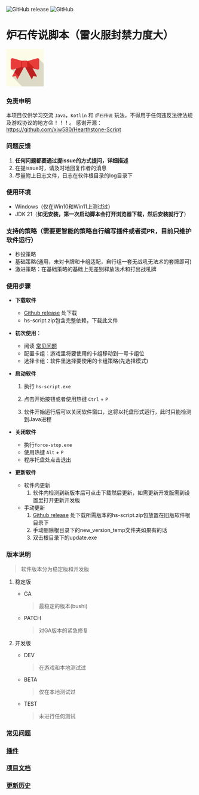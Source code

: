 ![GitHub release](https://img.shields.io/github/release/xjw580/Hearthstone-Script.svg)  ![GitHub](https://img.shields.io/github/license/xjw580/Hearthstone-Script?style=flat-square)

# 炉石传说脚本（雷火服封禁力度大）
<img src="Hearthstone-Script/src/main/resources/fxml/img/favicon.png" alt="Image description" width="100" height="100">

### 免责申明

本项目仅供学习交流 `Java`，`Kotlin` 和 `炉石传说` 玩法，不得用于任何违反法律法规及游戏协议的地方😡！！！。
感谢开源：https://github.com/xjw580/Hearthstone-Script


### 问题反馈

1. **任何问题都要通过提issue的方式提问，详细描述**
2. 在提issue时，请及时地回复作者的消息
3. 尽量附上日志文件，日志在软件根目录的log目录下



### 使用环境

- Windows（仅在Win10和Win11上测试过）
- JDK 21（**如无安装，第一次启动脚本会打开浏览器下载，然后安装就行了**）



### 支持的策略（**需要更智能的策略自行编写插件或者提PR，目前只维护软件运行**）

- 秒投策略
- 基础策略(通用，未对卡牌和卡组适配，自行组一套无战吼无法术的套牌即可)
- 激进策略：在基础策略的基础上无差别释放法术和打出战吼牌




### 使用步骤

- **下载软件**
  
  - [Github release](https://github.com/vincent-twentytwentythree/Hearthstone-Script/releases) 处下载
  - hs-script.zip包含完整依赖，下载此文件
  
- **初次使用**：
  
  - 阅读 [常见问题](QUESTION.md)
  - 配置卡组：游戏里将要使用的卡组移动到一号卡组位
  - 选择卡组：软件里选择要使用的卡组策略(先选择模式)
  
- **启动软件**
  
  1. 执行 `hs-script.exe`
  
  2. 点击开始按钮或者使用热键 `Ctrl` + `P`
  
  3. 软件开始运行后可以关闭软件窗口，这将以托盘形式运行，此时只能检测到Java进程 
  
- **关闭软件**
  - 执行`force-stop.exe` 
  - 使用热键 `Alt` + `P`  
  - 程序托盘处点击退出

- **更新软件**
  - 软件内更新
    1. 软件内检测到新版本后可点击下载然后更新，如需更新开发版需到设置里打开更新开发版
  - 手动更新
    1. [Github release](https://github.com/vincent-twentytwentythree/Hearthstone-Script/releases) 处下载所需版本的hs-script.zip包放置在旧版软件根目录下
    2. 手动删除根目录下的new_version_temp文件夹如果有的话
    3. 双击根目录下的update.exe



### 版本说明

> 软件版本分为稳定版和开发版

1. 稳定版

   - GA

     > 最稳定的版本(bushi)

   - PATCH

     > 对GA版本的紧急修复

2. 开发版

   - DEV

     > 在游戏和本地测试过

   - BETA

     > 仅在本地测试过

   - TEST

     > 未进行任何测试



### [常见问题](QUESTION.md)



### [插件](PLUGIN_DEV.md )



### [项目文档](https://hearthstone-script-documentation.vercel.app/)



### [更新历史](HISTRORY.md)
